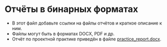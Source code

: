 # Отчёты в бинарных форматах

- В этот файл добавьте ссылки на файлы отчётов и краткое описание к ним.
- Файлы могут быть в форматах DOCX, PDF и др.
- Отчёт по проектной практике приведён в файле [practice_report.docx](practice_report.docx).
